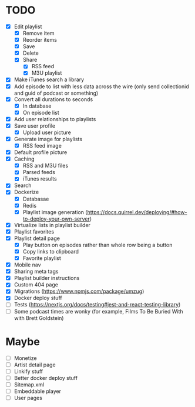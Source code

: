 # TODO

- [x] Edit playlist
  - [x] Remove item
  - [x] Reorder items
  - [x] Save
  - [x] Delete
  - [x] Share
    - [x] RSS feed
    - [x] M3U playlist
- [x] Make iTunes search a library
- [x] Add episode to list with less data across the wire (only send collectionid and guid of podcast or something)
- [x] Convert all durations to seconds
  - [x] In database
  - [x] On episode list
- [x] Add user relationships to playlists
- [x] Save user profile
  - [x] Upload user picture
- [x] Generate image for playlists
  - [x] RSS feed image
- [x] Default profile picture
- [x] Caching
  - [x] RSS and M3U files
  - [x] Parsed feeds
  - [x] iTunes results
- [x] Search
- [x] Dockerize
   - [x] Databasae
   - [x] Redis
   - [x] Playlist image generation (https://docs.quirrel.dev/deploying/#how-to-deploy-your-own-server)
- [x] Virtualize lists in playlist builder
- [x] Playlist favorites
- [x] Playlist detail page
  - [x] Play button on episodes rather than whole row being a button
  - [x] Copy links to clipboard
  - [x] Favorite playlist
- [x] Mobile nav
- [x] Sharing meta tags
- [x] Playlist builder instructions
- [x] Custom 404 page
- [x] Migrations (https://www.npmjs.com/package/umzug)
- [x] Docker deploy stuff
- [ ] Tests (https://nextjs.org/docs/testing#jest-and-react-testing-library)
- [ ] Some podcast times are wonky (for example, Films To Be Buried With with Brett Goldstein)

# Maybe

- [ ] Monetize
- [ ] Artist detail page
- [ ] Linkify stuff
- [ ] Better docker deploy stuff
- [ ] Sitemap.xml
- [ ] Embeddable player
- [ ] User pages
